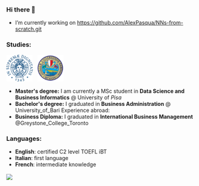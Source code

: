 


### Hi there 👋

-  I’m currently working on https://github.com/AlexPasqua/NNs-from-scratch.git 

<!--
**gaetanoantonicchio/gaetanoantonicchio** is a ✨ _special_ ✨ repository because its `README.md` (this file) appears on your GitHub profile.

Here are some ideas to get you started:

-  I’m currently working on https://github.com/AlexPasqua/NNs-from-scratch.git 
- 🌱 I’m currently learning ...
- 👯 I’m looking to collaborate on ...
- 🤔 I’m looking for help with ...
- 💬 Ask me about ...
- 📫 How to reach me: ...
- 😄 Pronouns: ...
- ⚡ Fun fact: ...
-->

### Studies:
<img width=70px src="unipi_logo.png" /> &nbsp; <img width=70px src="uniba_logo.png" /> &nbsp;

* **Master's degree:** I am currently a MSc student in **Data Science and Business Informatics** @ University of _Pisa_
* **Bachelor's degree:** I graduated in **Business Administration** @ University_of_Bari
Experience abroad: 
* **Business Diploma:** I graduated in **International Business Management** @Greystone_College_Toronto

### Languages:
 * **English**: certified C2 level TOEFL iBT
 * **Italian**: first language 
 * **French**: intermediate knowledge
 
  <a href="https://github.com/anuraghazra/github-readme-stats">
    <img align="center" height=175 src="https://github-readme-stats.vercel.app/api/top-langs/?username=gaetanoantonicchio&hide=jupyter%20notebook&pythonlayout=compact&langs_count=9">
  </a>
</div>

